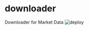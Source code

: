 # downloader
Downloader for Market Data
![deploy](https://github.com/kndarp/downloader/workflows/deploy/badge.svg)
